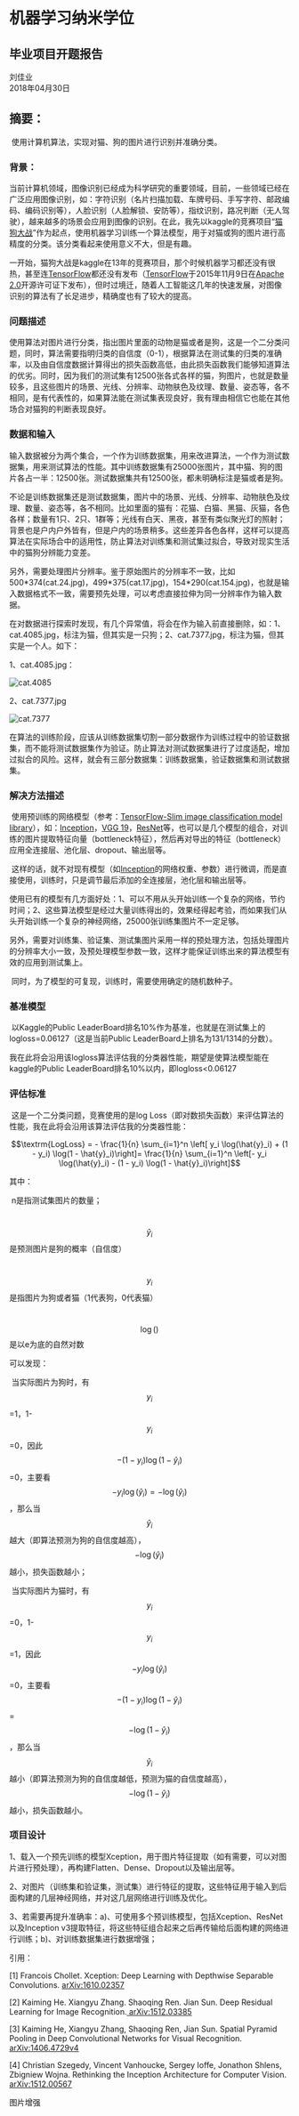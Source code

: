 # 机器学习纳米学位
## 毕业项目开题报告
刘佳业  
2018年04月30日

## 摘要：

​    使用计算机算法，实现对猫、狗的图片进行识别并准确分类。


### 背景：
​    当前计算机领域，图像识别已经成为科学研究的重要领域，目前，一些领域已经在广泛应用图像识别，如：字符识别（名片扫描加载、车牌号码、手写字符、邮政编码、编码识别等），人脸识别（人脸解锁、安防等），指纹识别，路况判断（无人驾驶），越来越多的场景会应用到图像的识别。在此，我先以kaggle的竞赛项目“[猫狗大战](https://www.kaggle.com/c/dogs-vs-cats-redux-kernels-edition)”作为起点，使用机器学习训练一个算法模型，用于对猫或狗的图片进行高精度的分类。该分类看起来使用意义不大，但是有趣。

​    一开始，猫狗大战是kaggle在13年的竞赛项目，那个时候机器学习都还没有很热，甚至连[TensorFlow](https://www.tensorflow.org)都还没有发布（[TensorFlow](https://www.tensorflow.org)于2015年11月9日在[Apache 2.0](https://zh.wikipedia.org/wiki/Apache_2.0)开源许可证下发布），但时过境迁，随着人工智能这几年的快速发展，对图像识别的算法有了长足进步，精确度也有了较大的提高。

### 问题描述
​    使用算法对图片进行分类，指出图片里面的动物是猫或者是狗，这是一个二分类问题，同时，算法需要指明归类的自信度（0-1），根据算法在测试集的归类的准确率，以及由自信度数据计算得出的损失函数高低，由此损失函数我们能够知道算法的优劣。同时，因为我们的测试集有12500张各式各样的猫，狗图片，也就是数量较多，且这些图片的场景、光线、分辨率、动物肤色及纹理、数量、姿态等，各不相同，是有代表性的，如果算法能在测试集表现良好，我有理由相信它也能在其他场合对猫狗的判断表现良好。

### 数据和输入

​    输入数据被分为两个集合，一个作为训练数据集，用来改进算法，一个作为测试数据集，用来测试算法的性能。其中训练数据集有25000张图片，其中猫、狗的图片各占一半：12500张。测试数据集共有12500张，都未明确标注是猫或者是狗。

​    不论是训练数据集还是测试数据集，图片中的场景、光线、分辨率、动物肤色及纹理、数量、姿态等，各不相同。比如里面的猫有：花猫、白猫、黑猫、灰猫，各色各样；数量有1只、2只、1群等；光线有白天、黑夜，甚至有类似聚光灯的照射；背景也是户内户外皆有，但是户内的场景稍多。这些差异各色各样，这样可以提高算法在实际场合中的适用性，防止算法对训练集和测试集过拟合，导致对现实生活中的猫狗分辨能力变差。

​    另外，需要处理图片分辨率。鉴于原始图片的分辨率不一致，比如500\*374(cat.24.jpg)，499\*375(cat.17.jpg)，154\*290(cat.154.jpg)，也就是输入数据格式不一致，需要预先处理，可以考虑直接拉伸为同一分辨率作为输入数据。

​    在对数据进行探索时发现，有几个异常值，将会在作为输入前直接删除，如：1、cat.4085.jpg，标注为猫，但其实是一只狗；2、cat.7377.jpg，标注为猫，但其实是一个人。如下：

1、cat.4085.jpg：

![cat.4085](/Users/liujiaye/MyPro/MachineLearning/capstone_proposal/cat.4085.jpg)

2、cat.7377.jpg

![cat.7377](/Users/liujiaye/MyPro/MachineLearning/capstone_proposal/cat.7377.jpg)

​    在算法的训练阶段，应该从训练数据集切割一部分数据作为训练过程中的验证数据集，而不能将测试数据集作为验证。防止算法对测试数据集进行了过度适配，增加过拟合的风险。这样，就会有三部分数据集：训练数据集，验证数据集和测试数据集。

### 解决方法描述
​    使用预训练的网络模型（参考：[TensorFlow-Slim image classification model library](https://github.com/tensorflow/models/tree/master/research/slim)），如：[Inception](http://arxiv.org/abs/1602.07261)，[VGG 19](http://arxiv.org/abs/1409.1556.pdf)，[ResNet](https://arxiv.org/abs/1603.05027)等，也可以是几个模型的组合，对训练的图片提取特征向量（bottleneck特征），然后再对导出的特征（bottleneck）应用全连接层、池化层、dropout、输出层等。

​    这样的话，就不对现有模型（如[Inception](http://arxiv.org/abs/1602.07261)的网络权重、参数）进行微调，而是直接使用，训练时，只是调节最后添加的全连接层，池化层和输出层等。

​    使用已有的模型有几方面好处：1、可以不用从头开始训练一个复杂的网络，节约时间；2、这些算法模型是经过大量训练得出的，效果经得起考验，而如果我们从头开始训练一个复杂的神经网络，25000张训练集图片不一定足够。

​    另外，需要对训练集、验证集、测试集图片采用一样的预处理方法，包括处理图片的分辨率大小一致，及预处理模型参数一致，这样才能保证训练出来的算法模型有效的应用到测试集上。

​    同时，为了模型的可复现，训练时，需要使用确定的随机数种子。

### 基准模型

​	以Kaggle的Public LeaderBoard排名10%作为基准，也就是在测试集上的logloss=0.06127（这是当前Public LeaderBoard上排名为131/1314的分数）。

​	我在此将会沿用该logloss算法评估我的分类器性能，期望是使算法模型能在kaggle的Public LeaderBoard排名10%以内，即logloss<0.06127

### 评估标准

​    这是一个二分类问题，竞赛使用的是log Loss（即对数损失函数）来评估算法的性能，我在此将会沿用该算法评估我的分类器性能：

$$\textrm{LogLoss} = - \frac{1}{n} \sum_{i=1}^n \left[ y_i \log(\hat{y}_i) + (1 - y_i) \log(1 - \hat{y}_i)\right]= \frac{1}{n} \sum_{i=1}^n \left[- y_i \log(\hat{y}_i) - (1 - y_i) \log(1 - \hat{y}_i)\right]$$

其中：

​    n是指测试集图片的数量；

​    $$\hat{y}_i$$是预测图片是狗的概率（自信度）

​    $$y_i$$是指图片为狗或者猫（1代表狗，0代表猫）

​    $$\log() $$是以e为底的自然对数

可以发现：

​    当实际图片为狗时，有$$y_i$$=1，1-$$y_i$$=0，因此$$-(1 - y_i) \log(1 - \hat{y}_i)$$=0，主要看$$-y_i \log(\hat{y}_i)=-\log(\hat{y}_i)$$，那么当$$\hat{y}_i$$越大（即算法预测为狗的自信度越高），$$-\log(\hat{y}_i)$$越小，损失函数越小；

​    当实际图片为猫时，有$$y_i$$=0，1-$$y_i$$=1，因此$$- y_i \log(\hat{y}_i)$$=0，主要看$$-(1 - y_i) \log(1 - \hat{y}_i)$$=$$- \log(1 - \hat{y}_i)$$，那么当$$\hat{y}_i$$越小（即算法预测为狗的自信度越低，预测为猫的自信度越高），$$- \log(1 - \hat{y}_i)$$越小，损失函数越小。

### 项目设计

​    1、载入一个预先训练的模型Xception，用于图片特征提取（如有需要，可以对图片进行预处理），再构建Flatten、Dense、Dropout以及输出层等。

​    2、对图片（训练集和验证集，测试集）进行特征的提取，这些特征用于输入到后面构建的几层神经网络，并对这几层网络进行训练及优化。

​    3、若需要再提升准确率：a)、可使用多个预训练模型，包括Xception、ResNet以及Inception v3提取特征，将这些特征组合起来之后再传输给后面构建的网络进行训练；b)、对训练数据集进行数据增强；

引用：

[1] Francois Chollet. Xception: Deep Learning with Depthwise Separable Convolutions. [arXiv:1610.02357](https://arxiv.org/abs/1610.02357)

[2] Kaiming He. Xiangyu Zhang. Shaoqing Ren. Jian Sun. Deep Residual Learning for Image Recognition.[ arXiv:1512.03385](https://arxiv.org/abs/1512.03385)

[3] Kaiming He, Xiangyu Zhang, Shaoqing Ren, Jian Sun. Spatial Pyramid Pooling in Deep Convolutional Networks for Visual Recognition. [arXiv:1406.4729v4](https://arxiv.org/abs/1406.4729v4)

[4] Christian Szegedy, Vincent Vanhoucke, Sergey Ioffe, Jonathon Shlens, Zbigniew Wojna. Rethinking the Inception Architecture for Computer Vision. [ arXiv:1512.00567](https://arxiv.org/abs/1512.00567)

图片增强

